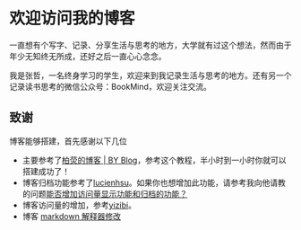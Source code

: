 # 欢迎访问我的博客

一直想有个写字、记录、分享生活与思考的地方，大学就有过这个想法，然而由于年少无知终无所成，还好之后一直心心念念。

我是张哲，一名终身学习的学生，欢迎来到我记录生活与思考的地方。还有另一个记录读书思考的微信公众号：BookMind，欢迎关注交流。



## 致谢
博客能够搭建，首先感谢以下几位

- 主要参考了[柏荧的博客 | BY Blog](http://qiubaiying.github.io)，参考这个教程，半小时到一小时你就可以搭建成功了！
- 博客归档功能参考了[lucienhsu](https://github.com/lucienhsu/lucienhsu.github.io)。如果你也想增加此功能，请参考我向他请教的问题[能否增加访问量显示功能和归档的功能？](https://github.com/qiubaiying/qiubaiying.github.io/issues/178)
- 博客访问量的增加，参考[yizibi](https://github.com/yizibi/yizibi.github.io)。
- 博客 [markdown 解释器修改](https://www.jianshu.com/p/558a5d50e077)




